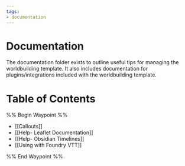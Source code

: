 ```yaml
---
tags:
- documentation
---
```

# Documentation
The documentation folder exists to outline useful tips for managing the worldbuilding template. It also includes documentation for plugins/integrations included with the worldbuilding template.
# Table of Contents
%% Begin Waypoint %%
- [[Callouts]]
- [[Help- Leaflet Documentation]]
- [[Help- Obsidian Timelines]]
- [[Using with Foundry VTT]]

%% End Waypoint %%

